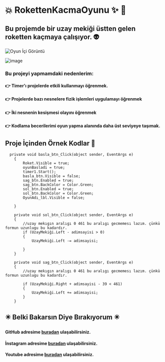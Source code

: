 # :collision: RokettenKacmaOyunu :sparkles: :dizzy:


## Bu projemde bir uzay mekiği üstten gelen roketten kaçmaya çalışıyor. :alien:  
![Oyun İçi Görüntü](https://media.giphy.com/media/v1.Y2lkPTc5MGI3NjExYWU0YzAwOTVlYmYwZTAwNWMxOTYzY2FjNDU4OTk0YTgyNTIwMGU4YSZlcD12MV9pbnRlcm5hbF9naWZzX2dpZklkJmN0PWc/DzvTwK5VrbzPrEFxNN/giphy.gif)

![image](https://github.com/FurcanY/RokettenKacmaOyunu/assets/114299899/aa8346ad-7072-4bce-96cf-68a28d2e3d44)


### Bu projeyi yapmamdaki nedenlerim:
#### :point_right: Timer'ı projelerde etkili kullanmayı öğrenmek.
#### :point_right: Projelerde bazı nesnelere fizik işlemleri uygulamayı öğrenmek
#### :point_right: İki nesnenin kesişmesi olayını öğrenmek
#### :point_right: Kodlama becerilerimi oyun yapma alanında daha üst seviyeye taşımak.

## Proje İçinden Örnek Kodlar 💾


      private void basla_btn_Click(object sender, EventArgs e)
        {
            Roket.Visible = true;
            oyunBasladi = true;
            timer1.Start();
            basla_btn.Visible = false;
            sag_btn.Enabled = true;
            sag_btn.BackColor = Color.Green;
            sol_btn.Enabled = true;
            sol_btn.BackColor = Color.Green;
            OyunAdı_lbl.Visible = false;

        }

        private void sol_btn_Click(object sender, EventArgs e)
        {
            //uzay mekıgın aralıgı 0 461 bu aralıgı gecmemesı lazım. çünkü formun uzunlugu bu kadardır.
            if (UzayMekiği.Left - adimsayisi > 0)
            {
                UzayMekiği.Left -= adimsayisi;

            }
        }

        private void sag_btn_Click(object sender, EventArgs e)
        {
            //uzay mekıgın aralıgı 0 461 bu aralıgı gecmemesı lazım. çünkü formun uzunlugu bu kadardır.

            if (UzayMekiği.Right + adimsayisi - 39 < 461)
            {
                UzayMekiği.Left += adimsayisi;
            }
        }
        
        
   ## ✴️ Belki Bakarsın Diye Bırakıyorum ✴️
   ####  GitHub adresime [buradan](https://github.com/FurcanY) ulaşabilirsiniz.
   ####  İnstagram adresime [buradan](https://www.instagram.com/y.furcan/) ulaşabilirsiniz.
   ####  Youtube adresime [buradan](https://www.youtube.com/channel/UCQRXjt0lg2jCnp2NqOAO2Ig) ulaşabilirsiniz.
   
